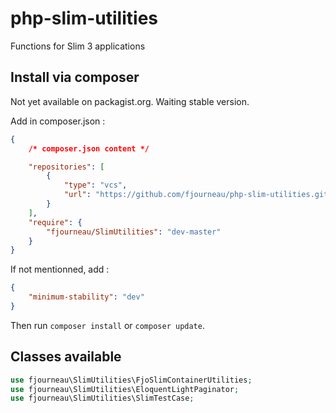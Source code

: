 # php-slim-utilities
Functions for Slim 3 applications

## Install via composer

Not yet available on packagist.org. Waiting stable version.
 
Add in composer.json :
````json
{
    /* composer.json content */

    "repositories": [
        {
            "type": "vcs",
            "url": "https://github.com/fjourneau/php-slim-utilities.git"
        }
    ],
    "require": {
        "fjourneau/SlimUtilities": "dev-master"
    }
}   
````

If not mentionned, add :
````json
{
    "minimum-stability": "dev"
}
````


Then run ``composer install`` or ``composer update``.

## Classes available

````php
use fjourneau\SlimUtilities\FjoSlimContainerUtilities; 
use fjourneau\SlimUtilities\EloquentLightPaginator; 
use fjourneau\SlimUtilities\SlimTestCase; 
````

